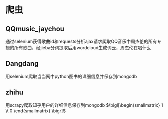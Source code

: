 # 爬虫
## QQmusic_jaychou
通过selenium获得歌曲id和requests分析ajax请求爬取QQ音乐中周杰伦的所有专辑的所有歌曲，经jieba分词提取后用wordcloud生成词云，周杰伦在唱什么
## Dangdang
用selenium爬取当当网中python图书的详细信息并保存到mongodb
## zhihu
用scrapy爬取知乎用户的详细信息保存到mongodb
$\bigl[\begin{smallmatrix} 1 \\ 0 \end{smallmatrix} \bigr]$

